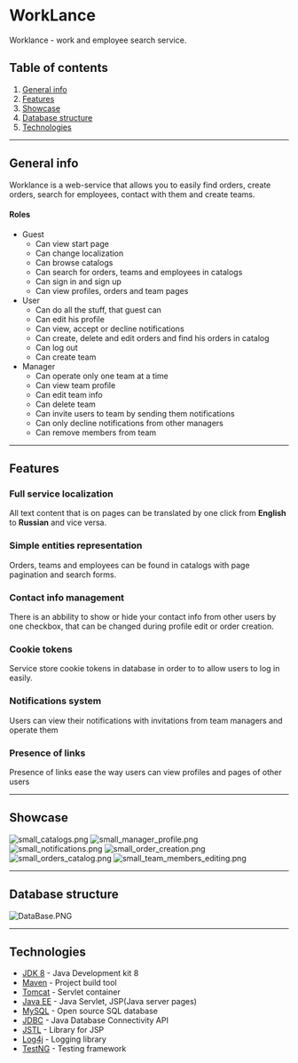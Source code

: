 # WorkLance
Worklance - work and employee search service. 

## Table of contents
1. [General info](#General-info)
2. [Features](#Features)
3. [Showcase](#Showcase)
4. [Database structure](#Database-structure)
5. [Technologies](#Technologies)
___
## General info
Worklance is a web-service that allows you to easily find orders, create orders, search for employees, contact with them and create teams.

#### Roles
- Guest
  - Can view start page
  - Can change localization
  - Can browse catalogs
  - Can search for orders, teams and employees in catalogs
  - Can sign in and sign up
  - Can view profiles, orders and team pages
- User 
  - Can do all the stuff, that guest can
  - Can edit his profile
  - Can view, accept or decline notifications
  - Can create, delete and edit orders and find his orders in catalog
  - Can log out
  - Can create team
- Manager
  - Can operate only one team at a time
  - Can view team profile
  - Can edit team info
  - Can delete team
  - Can invite users to team by sending them notifications
  - Can only decline notifications from other managers
  - Can remove members from team
___
## Features
### Full service localization
All text content that is on pages can be translated by one click 
from **English** to **Russian** and vice versa.

### Simple entities representation
Orders, teams and employees can be found in catalogs with page 
pagination and search forms.

### Contact info management
There is an abbility to show or hide your contact info from 
other users by one checkbox, that can be changed during profile edit
or order creation.

### Cookie tokens
Service store cookie tokens in database in order to to allow users
to log in easily.

### Notifications system
Users can view their notifications with invitations from team managers
and operate them

### Presence of links
Presence of links ease the way users can view profiles 
and pages of other users
___
## Showcase
![small_catalogs.png](pages/small_catalogs.png)
![small_manager_profile.png](pages/small_manager_profile.png)
![small_notifications.png](pages/small_notifications.png)
![small_order_creation.png](pages/small_order_creation.png)
![small_orders_catalog.png](pages/small_orders_catalog.png)
![small_team_members_editing.png](pages/small_team_members_editing.png)

___
## Database structure
![DataBase.PNG](sql/DataBase.PNG)
___
## Technologies
- [JDK 8](https://www.oracle.com/java/technologies/javase/javase-jdk8-downloads.html) - Java Development kit 8
- [Maven](https://maven.apache.org/) - Project build tool
- [Tomcat](http://tomcat.apache.org/) - Servlet container
- [Java EE](https://www.oracle.com/java/technologies/java-ee-glance.html) - Java Servlet, JSP(Java server pages)
- [MySQL](https://www.mysql.com/) - Open source SQL database
- [JDBC](https://docs.oracle.com/javase/8/docs/technotes/guides/jdbc/) - Java Database Connectivity API
- [JSTL](https://docs.oracle.com/javaee/5/tutorial/doc/bnake.html) - Library for JSP
- [Log4j](https://logging.apache.org/log4j/2.x/) - Logging library
- [TestNG](https://testng.org/doc/) - Testing framework
